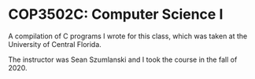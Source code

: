 # COP3502C: Computer Science I
A compilation of C programs I wrote for this class, which was taken at the University of Central Florida.

The instructor was Sean Szumlanski and I took the course in the fall of 2020.
